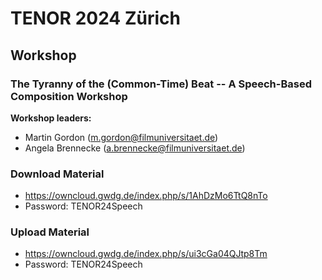 # TENOR 2024 Zürich

## Workshop 

### The Tyranny of the (Common-Time) Beat -- A Speech-Based Composition Workshop

**Workshop leaders:**
- Martin Gordon (m.gordon@filmuniversitaet.de)
- Angela Brennecke (a.brennecke@filmuniversitaet.de)


### Download Material

- https://owncloud.gwdg.de/index.php/s/1AhDzMo6TtQ8nTo
- Password: TENOR24Speech


### Upload Material

- https://owncloud.gwdg.de/index.php/s/ui3cGa04QJtp8Tm
- Password: TENOR24Speech
